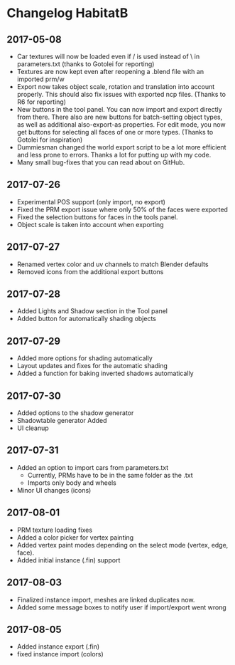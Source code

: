 # Changelog HabitatB

## 2017-05-08
+ Car textures will now be loaded even if / is used instead of \ in parameters.txt (thanks to Gotolei for reporting)
+ Textures are now kept even after reopening a .blend file with an imported prm/w
+ Export now takes object scale, rotation and translation into account properly. This should also fix issues with exported ncp files. (Thanks to R6 for reporting)
+ New buttons in the tool panel. You can now import and export directly from there. There also are new buttons for batch-setting object types, as well as additional also-export-as properties. For edit mode, you now get buttons for selecting all faces of one or more types. (Thanks to Gotolei for inspiration)
+ Dummiesman changed the world export script to be a lot more efficient and less prone to errors. Thanks a lot for putting up with my code.
+ Many small bug-fixes that you can read about on GitHub.

## 2017-07-26
+ Experimental POS support (only import, no export)
+ Fixed the PRM export issue where only 50% of the faces were exported
+ Fixed the selection buttons for faces in the tools panel.
+ Object scale is taken into account when exporting

## 2017-07-27
+ Renamed vertex color and uv channels to match Blender defaults
+ Removed icons from the additional export buttons

## 2017-07-28
+ Added Lights and Shadow section in the Tool panel
+ Added button for automatically shading objects

## 2017-07-29
+ Added more options for shading automatically
+ Layout updates and fixes for the automatic shading
+ Added a function for baking inverted shadows automatically

## 2017-07-30
+ Added options to the shadow generator
+ Shadowtable generator Added
+ UI cleanup

## 2017-07-31
+ Added an option to import cars from parameters.txt
    + Currently, PRMs have to be in the same folder as the .txt
    + Imports only body and wheels
+ Minor UI changes (icons)

## 2017-08-01
+ PRM texture loading fixes
+ Added a color picker for vertex painting
+ Added vertex paint modes depending on the select mode (vertex, edge, face).
+ Added initial instance (.fin) support

## 2017-08-03
+ Finalized instance import, meshes are linked duplicates now.
+ Added some message boxes to notify user if import/export went wrong

## 2017-08-05
+ Added instance export (.fin)
+ fixed instance import (colors)
